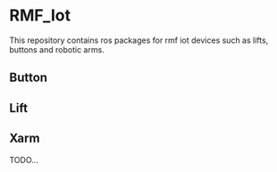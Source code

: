 # RMF_Iot

This repository contains ros packages for rmf iot devices such as lifts, buttons and robotic arms.

## Button



## Lift



## Xarm

TODO...
